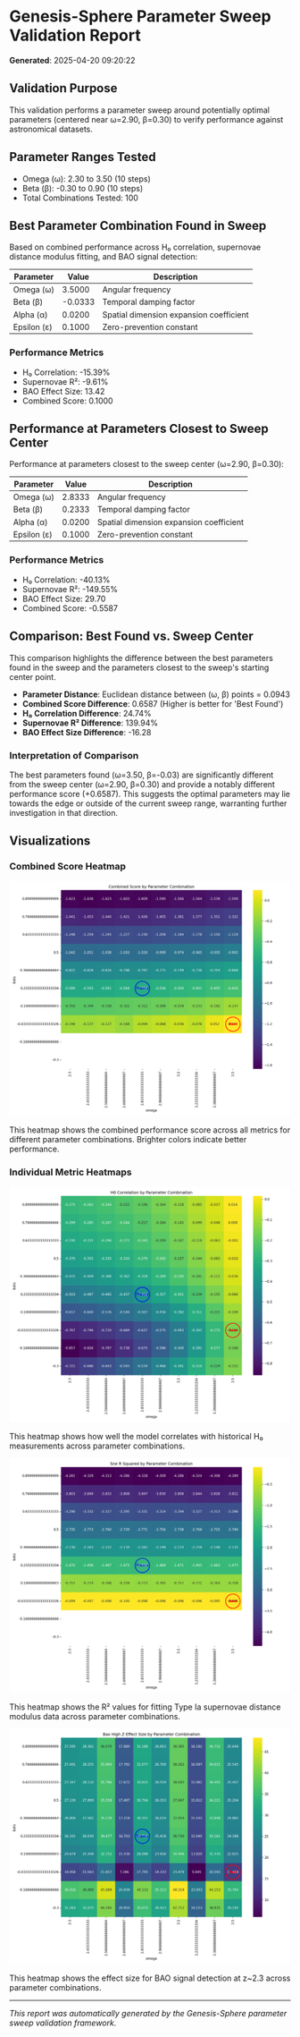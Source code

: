 # Genesis-Sphere Parameter Sweep Validation Report

**Generated**: 2025-04-20 09:20:22

## Validation Purpose

This validation performs a parameter sweep around potentially optimal parameters 
(centered near ω=2.90, β=0.30) to verify performance against astronomical datasets.

## Parameter Ranges Tested

- Omega (ω): 2.30 to 3.50 (10 steps)
- Beta (β): -0.30 to 0.90 (10 steps)
- Total Combinations Tested: 100

## Best Parameter Combination Found in Sweep

Based on combined performance across H₀ correlation, supernovae distance modulus fitting, and BAO signal detection:

| Parameter | Value | Description |
|-----------|-------|-------------|
| Omega (ω) | 3.5000 | Angular frequency |
| Beta (β) | -0.0333 | Temporal damping factor |
| Alpha (α) | 0.0200 | Spatial dimension expansion coefficient |
| Epsilon (ε) | 0.1000 | Zero-prevention constant |

### Performance Metrics

- H₀ Correlation: -15.39%
- Supernovae R²: -9.61%
- BAO Effect Size: 13.42
- Combined Score: 0.1000

## Performance at Parameters Closest to Sweep Center

Performance at parameters closest to the sweep center (ω=2.90, β=0.30):

| Parameter | Value | Description |
|-----------|-------|-------------|
| Omega (ω) | 2.8333 | Angular frequency |
| Beta (β) | 0.2333 | Temporal damping factor |
| Alpha (α) | 0.0200 | Spatial dimension expansion coefficient |
| Epsilon (ε) | 0.1000 | Zero-prevention constant |

### Performance Metrics

- H₀ Correlation: -40.13%
- Supernovae R²: -149.55%
- BAO Effect Size: 29.70
- Combined Score: -0.5587

## Comparison: Best Found vs. Sweep Center

This comparison highlights the difference between the best parameters found in the sweep and the parameters closest to the sweep's starting center point.

- **Parameter Distance**: Euclidean distance between (ω, β) points = 0.0943
- **Combined Score Difference**: 0.6587 (Higher is better for 'Best Found')
- **H₀ Correlation Difference**: 24.74%
- **Supernovae R² Difference**: 139.94%
- **BAO Effect Size Difference**: -16.28

### Interpretation of Comparison

The best parameters found (ω=3.50, β=-0.03) are significantly different from the sweep center (ω=2.90, β=0.30) and provide a notably different performance score (+0.6587). This suggests the optimal parameters may lie towards the edge or outside of the current sweep range, warranting further investigation in that direction.

## Visualizations

### Combined Score Heatmap
![Combined Score Heatmap](combined_score_heatmap.png)

This heatmap shows the combined performance score across all metrics for different parameter combinations. Brighter colors indicate better performance.

### Individual Metric Heatmaps
![H₀ Correlation Heatmap](h0_correlation_heatmap.png)

This heatmap shows how well the model correlates with historical H₀ measurements across parameter combinations.

![Supernovae R² Heatmap](sne_r_squared_heatmap.png)

This heatmap shows the R² values for fitting Type Ia supernovae distance modulus data across parameter combinations.

![BAO Effect Size Heatmap](bao_high_z_effect_size_heatmap.png)

This heatmap shows the effect size for BAO signal detection at z~2.3 across parameter combinations.

---

*This report was automatically generated by the Genesis-Sphere parameter sweep validation framework.*